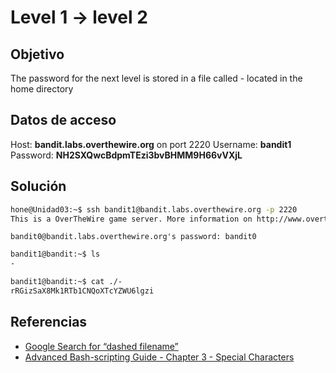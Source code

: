 # Level 1 -> level 2

## Objetivo
The password for the next level is stored in a file called - located in the home directory

## Datos de acceso
Host: **bandit.labs.overthewire.org** on port 2220
Username: **bandit1**
Password: **NH2SXQwcBdpmTEzi3bvBHMM9H66vVXjL**

## Solución

```bash
hone@Unidad03:~$ ssh bandit1@bandit.labs.overthewire.org -p 2220
This is a OverTheWire game server. More information on http://www.overthewire.org/wargames
```

```
bandit0@bandit.labs.overthewire.org's password: bandit0
```

```bash
bandit1@bandit:~$ ls
-
```

```bash
bandit1@bandit:~$ cat ./-
rRGizSaX8Mk1RTb1CNQoXTcYZWU6lgzi
```

## Referencias
-   [Google Search for “dashed filename”](https://www.google.com/search?q=dashed+filename)
-   [Advanced Bash-scripting Guide - Chapter 3 - Special Characters](http://tldp.org/LDP/abs/html/special-chars.html)